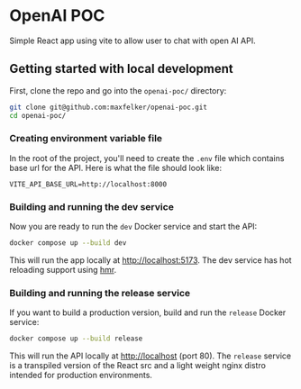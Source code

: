 # OpenAI POC

Simple React app using vite to allow user to chat with open AI API.

## Getting started with local development 

First, clone the repo and go into the `openai-poc/` directory:

```bash
git clone git@github.com:maxfelker/openai-poc.git
cd openai-poc/
```

### Creating environment variable file

In the root of the project, you'll need to create the `.env` file which contains base url for the API. Here is what the file should look like:

```
VITE_API_BASE_URL=http://localhost:8000
```

### Building and running the dev service 

Now you are ready to run the `dev` Docker service and start the API:

```bash
docker compose up --build dev
```

This will run the app locally at [http://localhost:5173](http://localhost:5173). The dev service has hot reloading support using [hmr](https://vitejs.dev/guide/api-hmr).

### Building and running the release service

If you want to build a production version, build and run the `release` Docker service:

```bash
docker compose up --build release
```

This will run the API locally at [http://localhost](http://localhost) (port 80). The `release` service is a transpiled version of the React src and a light weight nginx distro intended for production environments.
